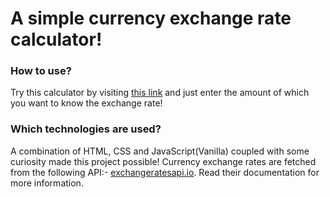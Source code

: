 # A simple currency exchange rate calculator!

### How to use?
Try this calculator by visiting [this link](https://murtuzaalisurti.github.io/a-currency-converter) and just enter the amount of which you want to know the exchange rate!

### Which technologies are used?
A combination of HTML, CSS and JavaScript(Vanilla) coupled with some curiosity made this project possible!
Currency exchange rates are fetched from the following API:- [exchangeratesapi.io](https://github.com/exchangeratesapi/exchangeratesapi). Read their documentation for more information.
